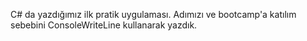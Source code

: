 C# da yazdığımız ilk pratik uygulaması. Adımızı ve bootcamp'a katılım sebebini ConsoleWriteLine kullanarak yazdık.
